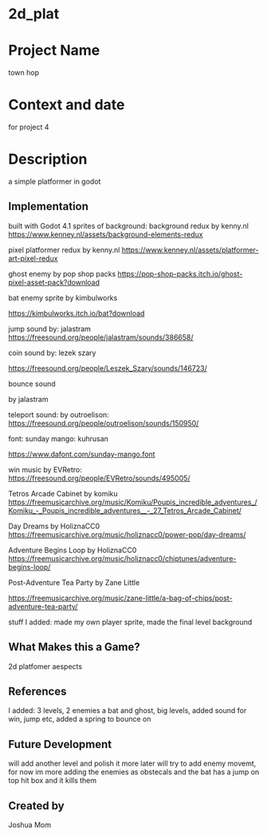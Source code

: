 # 2d_plat

# Project Name
town hop
# Context and date
for project 4

# Description

a simple platformer in godot

## Implementation
built with Godot 4.1
sprites of background:
background redux by kenny.nl
https://www.kenney.nl/assets/background-elements-redux

pixel platformer redux by kenny.nl
https://www.kenney.nl/assets/platformer-art-pixel-redux

ghost enemy by pop shop packs
https://pop-shop-packs.itch.io/ghost-pixel-asset-pack?download

bat enemy sprite by kimbulworks

https://kimbulworks.itch.io/bat?download

jump sound by: jalastram
https://freesound.org/people/jalastram/sounds/386658/

coin sound by: lezek szary

https://freesound.org/people/Leszek_Szary/sounds/146723/

bounce sound

by jalastram

teleport sound:
by outroelison:
https://freesound.org/people/outroelison/sounds/150950/

font: sunday mango: kuhrusan

https://www.dafont.com/sunday-mango.font

win music by EVRetro:
https://freesound.org/people/EVRetro/sounds/495005/

Tetros Arcade Cabinet by komiku
https://freemusicarchive.org/music/Komiku/Poupis_incredible_adventures_/Komiku_-_Poupis_incredible_adventures__-_27_Tetros_Arcade_Cabinet/

Day Dreams by HoliznaCC0
https://freemusicarchive.org/music/holiznacc0/power-pop/day-dreams/

Adventure Begins Loop by HoliznaCC0
https://freemusicarchive.org/music/holiznacc0/chiptunes/adventure-begins-loop/

Post-Adventure Tea Party by Zane Little

https://freemusicarchive.org/music/zane-little/a-bag-of-chips/post-adventure-tea-party/

stuff I added:
made my own player sprite, made the final level background


## What Makes this a Game?

2d platfomer aespects

## References
I added:
3 levels,
2 enemies a bat and ghost,
big levels,
added sound for win, jump etc,
added a spring to bounce on


## Future Development


will add another level and polish it more later
will try to add enemy movemt, for now im more adding the enemies as obstecals and the bat has a jump on top hit box and it kills them

## Created by

Joshua Mom


